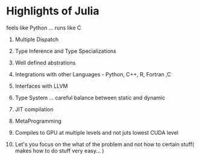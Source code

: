 # Highlights of Julia

feels like Python ... runs like C

1. Multiple Dispatch
2. Type Inference and Type Specializations
3. Well defined abstrations
4. Integrations with other Languages - Python, C++, R, Fortran ,C
5. Interfaces with LLVM
6. Type System ... careful balance between static and dynamic
7. JIT compilation
8. MetaProgramming
9. Compiles to GPU at multiple levels and not juts lowest CUDA level 

10. Let's you focus on the what of the problem and not how to certain stuff( makes how to do stuff very easy... )